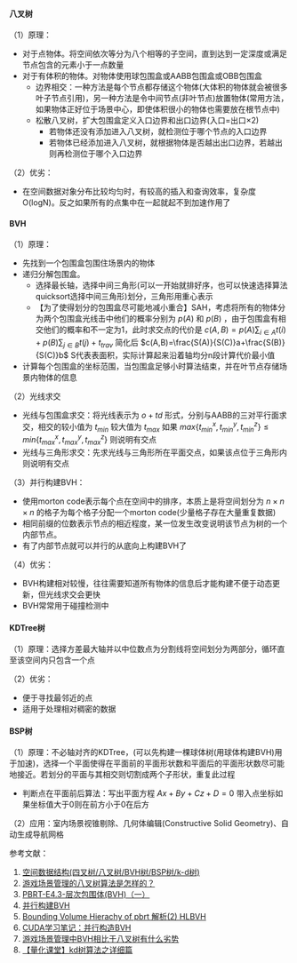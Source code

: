#### 八叉树

（1）原理：

- 对于点物体。将空间依次等分为八个相等的子空间，直到达到一定深度或满足节点包含的元素小于一点数量
- 对于有体积的物体。对物体使用球包围盒或AABB包围盒或OBB包围盒
  - 边界相交：一种方法是每个节点都存储这个物体(大体积的物体就会被很多叶子节点引用)，另一种方法是令中间节点(非叶节点)放置物体(常用方法，如果物体正好位于场景中心，即使体积很小的物体也需要放在根节点中)
  - 松散八叉树，扩大包围盒定义入口边界和出口边界(入口=出口×2)
    - 若物体还没有添加进入八叉树，就检测位于哪个节点的入口边界
    - 若物体已经添加进入八叉树，就根据物体是否越出出口边界，若越出则再检测位于哪个入口边界

（2）优劣： 

- 在空间数据对象分布比较均匀时，有较高的插入和查询效率，复杂度O(logN)。反之如果所有的点集中在一起就起不到加速作用了



#### BVH

（1）原理：

- 先找到一个包围盒包围住场景内的物体
- 递归分解包围盒。
  - 选择最长轴，选择中间三角形(可以一开始就排好序，也可以快速选择算法quicksort选择中间三角形)划分，三角形用重心表示
  - 【为了使得划分的包围盒尽可能地减小重合】SAH，考虑将所有的物体分为两个包围盒光线击中他们的概率分别为 $p(A)$ 和 $p(B)$ ，由于包围盒有相交他们的概率和不一定为1，此时求交点的代价是 $c(A,B)=p(A)\sum_{i\in A}t(i)+p(B)\sum_{j\in B}t(j)+t_{trav}$ 简化后 $c(A,B)=\frac{S(A)}{S(C)}a+\frac{S(B)}{S(C)}b$ S代表表面积，实际计算起来沿着轴均分n段计算代价最小值 
- 计算每个包围盒的坐标范围，当包围盒足够小时算法结束，并在叶节点存储场景内物体的信息

（2）光线求交

- 光线与包围盒求交：将光线表示为 $o+td$ 形式，分别与AABB的三对平行面求交，相交的较小值为 $t_{min}$ 较大值为 $t_{max}$ 如果 $max\{t_{min}^x, t_{min}^y, t_{min}^z \} \leq min\{t_{max}^x, t_{max}^y, t_{max}^z \}$ 则说明有交点
- 光线与三角形求交：先求光线与三角形所在平面交点，如果该点位于三角形内则说明有交点

（3）并行构建BVH：

- 使用morton code表示每个点在空间中的排序，本质上是将空间划分为 $n\times n\times n$ 的格子为每个格子分配一个morton code(少量格子存在大量重复数据)
- 相同前缀的位数表示节点的相近程度，某一位发生改变说明该节点为树的一个内部节点。
- 有了内部节点就可以并行的从底向上构建BVH了

（4）优劣：

- BVH构建相对较慢，往往需要知道所有物体的信息后才能构建不便于动态更新，但光线求交会更快
- BVH常常用于碰撞检测中



#### KDTree树

（1）原理：选择方差最大轴并以中位数点为分割线将空间划分为两部分，循环直至该空间内只包含一个点

（2）优劣：

- 便于寻找最邻近的点
- 适用于处理相对稠密的数据



#### BSP树

（1）原理：不必轴对齐的KDTree，(可以先构建一棵球体树(用球体构建BVH)用于加速)，选择一个平面使得在平面前的平面形状数和平面后的平面形状数尽可能地接近。若划分的平面与其相交则切割成两个子形状，重复此过程

- 判断点在平面前后算法：写出平面方程 $Ax+By+Cz+D=0$ 带入点坐标如果坐标值大于0则在前方小于0在后方

（2）应用：室内场景视锥剔除、几何体编辑(Constructive Solid Geometry)、自动生成导航网格



参考文献：

1. [空间数据结构(四叉树/八叉树/BVH树/BSP树/k-d树) ](https://www.cnblogs.com/KillerAery/p/10878367.html)
2. [游戏场景管理的八叉树算法是怎样的？](https://www.zhihu.com/question/25111128/answer/30129131)
3. [PBRT-E4.3-层次包围体(BVH)（一）](https://zhuanlan.zhihu.com/p/50720158)
4. [并行构建BVH](https://zhuanlan.zhihu.com/p/97056642)
5. [Bounding Volume Hierachy of pbrt 解析(2) HLBVH](https://wyman1024.github.io/bvh-2/)
6. [CUDA学习笔记：并行构造BVH](https://zhuanlan.zhihu.com/p/423351818)
7. [游戏场景管理中BVH相比于八叉树有什么劣势](https://www.zhihu.com/question/48905832)
8. [【量化课堂】kd树算法之详细篇](https://www.joinquant.com/view/community/detail/c2c41c79657cebf8cd871b44ce4f5d97)























